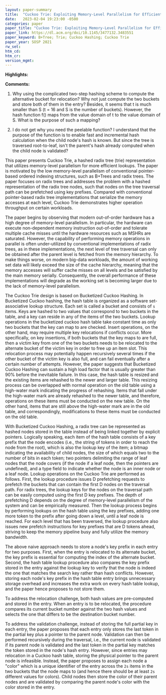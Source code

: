 ```yaml
---
layout: paper-summary
title:  "Cuckoo Trie: Exploiting Memory-Level Parallelism for Efficient DRAM Indexing"
date:   2023-02-04 19:23:00 -0500
categories: paper
paper_title: "Cuckoo Trie: Exploiting Memory-Level Parallelism for Efficient DRAM Indexing"
paper_link: https://dl.acm.org/doi/10.1145/3477132.3483551
paper_keyword: B+Tree; Trie; Cuckoo Hashing; Cuckoo Trie
paper_year: SOSP 2021
rw_set:
htm_cd:
htm_cr:
version_mgmt:
---
```


**Highlights:**

**Comments:**

1. Why using the complicated two-step hashing scheme to compute the alternative bucket for relocation?
Why not just compute the two buckets and store both of them in the entry?
Besides, it seems that t is much smaller than S (t = 16 and S is the number of buckets). However, the hash
function f() maps from the value domain of t to the value domain of S. What is the purpose of such a mapping?

2. I do not get why you need the peelable function? I understand that the purpose of the function is to 
enable fast and incremental hash calculation when the child node's hash is known. But since the tree is
traversed root-to-leaf, isn't the parent's hash already computed when the child node is validated?

This paper presents Cuckoo Trie, a hashed radix tree (trie) representation that utilizes memory-level parallelism 
for more efficient lookups. The paper is motivated by the low memory-level parallelism of conventional pointer-based 
ordered indexing structures, such as B+Trees and radix trees. The paper focuses on radix trees and addresses 
the problem with a hashed representation of the radix tree nodes, such that nodes on the tree traversal path can be 
prefetched using key prefixes. Compared with conventional pointer-based radix tree implementations that serialize 
the memory accesses at each level, Cuckoo Trie demonstrates higher operation throughput on certain workloads.

The paper begins by observing that modern out-of-order hardware has a high degree of memory-level parallelism. In
particular, the hardware can execute non-dependent memory instruction out-of-order and tolerate multiple cache misses
until the hardware resources such as MSHRs are saturated. However, the capability of performing memory operations in 
parallel is often under-utilized by conventional implementations of radix trees, as in these
implementations, the next level of tree traversal can only be obtained after the parent level is fetched from the 
memory hierarchy. To make things worse, on modern big-data workloads, the amount of working set data will likely
exceed the size of the cache hierarchy, meaning that the memory accesses will suffer cache misses on all levels
and be satisfied by the main memory serially. Consequently, the overall performance of these implementations will 
degrade as the working set is becoming larger due to the lack of memory-level parallelism.

The Cuckoo Trie design is based on Bucketized Cuckoo Hashing. In Bucketized Cuckoo hashing, the hash table is organized
as a software set-associative lookup structure. Each set is called a bucket and consists of `s` items. Keys are
hashed to two values that correspond to two buckets in the table, and a key can reside in any of the items of the 
two buckets. Lookup operations in the bucketized cuckoo hash table take constant time as only two buckets that
the key can map to are checked. Insert operations, on the other hand, may require multiple key relocations if 
conflicts occur. More specifically, on key insertions, if both buckets that the key maps to are full, then a 
victim key from one of the two buckets needs to be relocated to the alternate bucket of the victim key in order
to free up an item slot. This relocation process may potentially happen recursively several times if the other
bucket of the victim key is also full, and can fail eventually after a certain number of attempts. However,
the paper suggests that Bucketized Cuckoo Hashing can sustain a high load factor that is usually greater 
than 90% before the inevitable failure. In this case, the hash table is resized and the existing items are rehashed
to the newer and larger table. This resizing process can be overlapped with normal operation on the old table
using a high-water mark indicating the progress of rehashing. Items that fall under the high-water mark are
already rehashed to the newer table, and therefore, operations on these items must be conducted on the new table. 
On the other hand, items that are still above the high-water mark are in the old table, and correspondingly,
modifications to these items must be conducted on the old table.

With Bucketized Cuckoo Hashing, a radix tree can be represented as hashed nodes stored in the table instead of 
being linked together by explicit pointers. Logically speaking, each item of the hash table consists of a 
key prefix that the node encodes (i.e., the string of tokens in order to reach the node from the root), which is also
the lookup key of the item; a bitmap indicating the availability of child nodes, the size of which equals two to
the number of bits in each token; two pointers delimiting the range of leaf nodes that the node covers (if the node
if a leaf node, then the pointers are undefined), and a type field to indicate whether the node is an inner node or 
a leaf node. Lookup operations on the Cuckoo Trie are performed as follows. First, the lookup procedure issues D
prefetching requests to prefetch the buckets that can contain the first D nodes on the traversal path.
For radix trees, the lookup keys for the nodes on the traversal path can be easily computed using the first D 
key prefixes. The depth of prefetching D depends on the degree of memory-level parallelism of the system and 
can be empirically measured. Then the lookup process begins by performing lookups on the hash table using 
the key prefixes, adding one more token to the prefix after going down a level, until a leaf node is reached.
For each level that has been traversed, the lookup procedure also issues new prefetch instructions for key
prefixes that are D tokens ahead, striving to keep the memory pipeline busy and fully utilize the memory bandwidth.

The above naive approach needs to store a node's key prefix in each entry for two purposes. First, when the entry 
is relocated to its alternate bucket, the key prefix is essential for computing the index of the alternate bucket.
Second, the hash table lookup procedure also compares the key prefix stored in the entry against the lookup key
to verify that the node is indeed the one that matches the search key rather than hash conflicts.
However, storing each node's key prefix in the hash table entry brings unnecessary storage 
overhead and increases the extra work on every hash table lookup, and the paper hence proposes to not store them.

To address the relocation challenge, both hash values are pre-computed and stored in the entry. When an entry
is to be relocated, the procedure compares its current bucket number against the two hash values and selects the one
that differs to be the destination bucket number.

To address the validation challenge, instead of storing the full partial key in each entry, the paper proposes that
each entry only stores the last token in the partial key plus a pointer to the parent node. Validation can then be 
performed recursively during the traversal, i.e., the current node is validated if its parent node is validated and the 
last token in the partial key matches the token stored in the node's hash entry.
However, since entries may relocation in a Cuckoo hash table, storing the physical pointer to the parent node is
infeasible. Instead, the paper proposes to assign each node a "color" which is a unique identifier of the entry 
across the `2s` items in the two buckets that the node maps to (and hence there should be at least `2s` different
values for colors). Child nodes then store the color of their parent nodes and are validated by comparing the 
parent node's color with the color stored in the entry.

